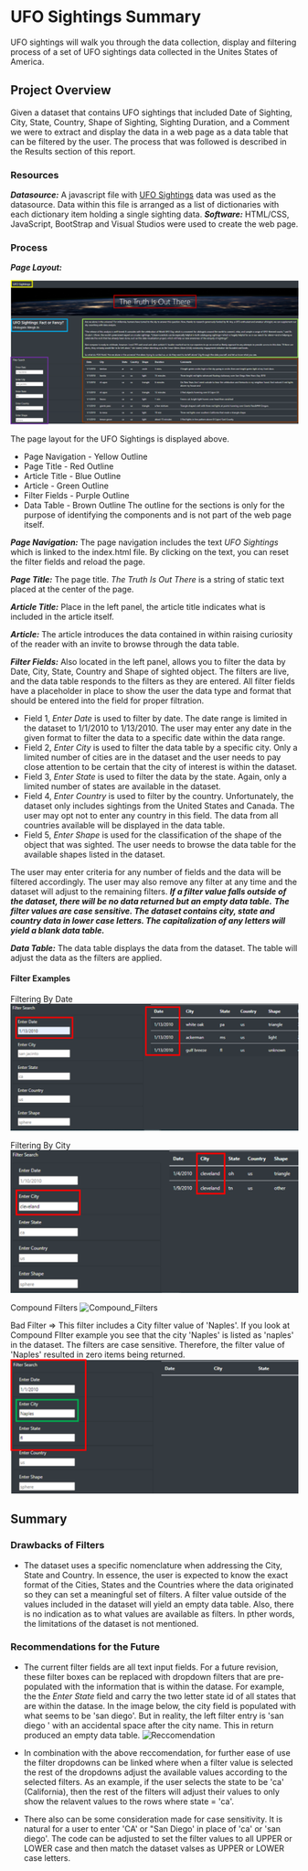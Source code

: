 # UFO Sightings Summary
UFO sightings will walk you through the data collection, display and filtering process of a set of UFO sightings data collected in the Unites States of America.


## Project Overview
Given a dataset that contains UFO sightings that included Date of Sighting, City, State, Country, Shape of Sighting, Sighting Duration, and a Comment we were to extract and display the data in a web page as a data table that can be filtered by the user.  The process that was followed is described in the Results section of this report.

### Resources
***Datasource:*** A javascript file with [UFO Sightings](static/js/data.js) data was used as the datasource. Data within this file is arranged as a list of dictionaries with each dictionary item holding a single sighting data.
***Software:*** HTML/CSS, JavaScript, BootStrap and Visual Studios were used to create the web page.

### Process
***Page Layout:***

![Reload_Reset_Page](static/images/page_layout.png)

The page layout for the UFO Sightings is displayed above.
- Page Navigation - Yellow Outline
- Page Title - Red Outline
- Article Title - Blue Outline
- Article - Green Outline
- Filter Fields - Purple Outline
- Data Table - Brown Outline
The outline for the sections is only for the purpose of identifying the components and is not part of the web page itself.

***Page Navigation:*** The page navigation includes the text _UFO Sightings_ which is linked to the index.html file. By clicking on the text, you can reset the filter fields and reload the page.

***Page Title:*** The page title. _The Truth Is Out There_ is a string of static text placed at the center of the page.

***Article Title:*** Place in the left panel, the article title indicates what is included in the article itself.

***Article:*** The article introduces the data contained in within raising curiosity of the reader with an invite to browse through the data table.

***Filter Fields:*** Also located in the left panel, allows you to filter the data by Date, City, State, Country and Shape of sighted object.  The filters are live, and the data table responds to the filters as they are entered. All filter fields have a placeholder in place to show the user the data type and format that should be entered into the field for proper filtration.
- Field 1, _Enter Date_ is used to filter by date. The date range is limited in the dataset to 1/1/2010 to 1/13/2010. The user may enter any date in the given format to filter the data to a specific date within the data range.
- Field 2, _Enter City_ is used to filter the data table by a specific city. Only a limited number of cities are in the dataset and the user needs to pay close attention to be certain that the city of interest is within the dataset.
- Field 3, _Enter State_ is used to filter the data by the state. Again, only a limited number of states are available in the dataset.
- Field 4, _Enter Country_ is used to filter by the country. Unfortunately, the dataset only includes sightings from the United States and Canada. The user may opt not to enter any country in this field. The data from all countries available will be displayed in the data table.
- Field 5, _Enter Shape_ is used for the classification of the shape of the object that was sighted. The user needs to browse the data table for the available shapes listed in the dataset.

The user may enter criteria for any number of fields and the data will be filtered accordingly. The user may also remove any filter at any time and the dataset will adjust to the remaining filters.
***If a filter value falls outside of the dataset, there will be no data returned but an empty data table.***
***The filter values are case sensitive.  The dataset contains city, state and country data in lower case letters. The capitalization of any letters will yield a blank data table.***

***Data Table:*** The data table displays the data from the dataset. The table will adjust the data as the filters are applied.

#### Filter Examples
Filtering By Date
![Date_Filter](static/images/date_filter.PNG)

Filtering By City
![City_Filter](static/images/city_filter.PNG)

Compound Filters
![Compound_Filters](static/images/compound_filter.PNG)

Bad Filter => This filter includes a City filter value of 'Naples'. If you look at Compound FIlter example you see that the city 'Naples' is listed as 'naples' in the dataset. The filters are case sensitive. Therefore, the filter value of 'Naples' resulted in zero items being returned.
![Bad_Filter](static/images/bad_filter.PNG)


## Summary

### Drawbacks of Filters
- The dataset uses a specific nomenclature when addressing the City, State and Country. In essence, the user is expected to know the exact format of the Cities, States and the Countries where the data originated so they can set a meaningful set of filters. A filter value outside of the values included in the dataset will yield an empty data table. Also, there is no indication as to what values are available as filters. In pther words, the limitations of the dataset is not mentioned.


### Recommendations for the Future
- The current filter fields are all text input fields. For a future revision, these filter boxes can be replaced with dropdown filters that are pre-populated with the information that is within the datase. For example, the the _Enter State_ field and carry the two letter state id of all states that are within the datase.
In the image below, the city field is populated with what seems to be 'san diego'. But in reality, the left filter entry is 'san diego ' with an accidental space after the city name. This in return produced an empty data table.
![Reccomendation](static/images/reccomendation.PNG)

- In combination with the above reccomendation, for further ease of use the filter dropdowns can be linked where when a filter value is selected the rest of the dropdowns adjust the available values according to the selected filters. As an example, if the user selects the state to be 'ca' (California), then the rest of the filters will adjust their values to only show the relavent values to the rows where state = 'ca'.
- There also can be some consideration made for case sensitivity. It is natural for a user to enter 'CA' or "San Diego' in place of 'ca' or 'san diego'. The code can be adjusted to set the filter values to all UPPER or LOWER case and then match the dataset valses as UPPER or LOWER case letters.

